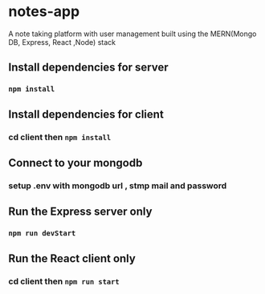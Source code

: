 # notes-app
A note taking platform with user management built using the MERN(Mongo DB, Express, React ,Node) stack


## Install dependencies for server 
### `npm install`

## Install dependencies for client
### cd client then `npm install`

## Connect to your mongodb 
### setup .env with mongodb url , stmp mail and password 
## Run the Express server only
### `npm run devStart`

## Run the React client only
### cd client then `npm run start`
